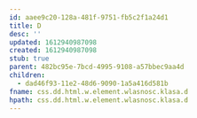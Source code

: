 ```yaml
---
id: aaee9c20-128a-481f-9751-fb5c2f1a24d1
title: D
desc: ''
updated: 1612940987098
created: 1612940987098
stub: true
parent: 482bc95e-7bcd-4995-9108-a57bbec9aa4d
children:
  - dad46f93-11e2-48d6-9090-1a5a416d581b
fname: css.dd.html.w.element.wlasnosc.klasa.d
hpath: css.dd.html.w.element.wlasnosc.klasa.d
---
```



